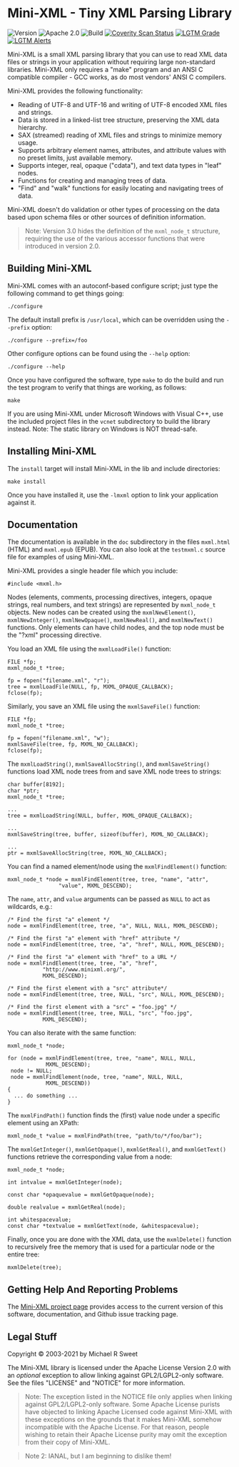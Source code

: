 Mini-XML - Tiny XML Parsing Library
===================================

![Version](https://img.shields.io/github/v/release/michaelrsweet/mxml?include_prereleases)
![Apache 2.0](https://img.shields.io/github/license/michaelrsweet/mxml)
![Build](https://github.com/michaelrsweet/mxml/workflows/Build/badge.svg)
[![Coverity Scan Status](https://img.shields.io/coverity/scan/23959.svg)](https://scan.coverity.com/projects/michaelrsweet-mxml)
[![LGTM Grade](https://img.shields.io/lgtm/grade/cpp/github/michaelrsweet/mxml)](https://lgtm.com/projects/g/michaelrsweet/mxml/context:cpp)
[![LGTM Alerts](https://img.shields.io/lgtm/alerts/github/michaelrsweet/mxml)](https://lgtm.com/projects/g/michaelrsweet/mxml/)

Mini-XML is a small XML parsing library that you can use to read XML data files
or strings in your application without requiring large non-standard libraries.
Mini-XML only requires a "make" program and an ANSI C compatible compiler - GCC
works, as do most vendors' ANSI C compilers.

Mini-XML provides the following functionality:

- Reading of UTF-8 and UTF-16 and writing of UTF-8 encoded XML files and
  strings.
- Data is stored in a linked-list tree structure, preserving the XML data
  hierarchy.
- SAX (streamed) reading of XML files and strings to minimize memory usage.
- Supports arbitrary element names, attributes, and attribute values with no
  preset limits, just available memory.
- Supports integer, real, opaque ("cdata"), and text data types in "leaf" nodes.
- Functions for creating and managing trees of data.
- "Find" and "walk" functions for easily locating and navigating trees of data.

Mini-XML doesn't do validation or other types of processing on the data
based upon schema files or other sources of definition information.

> Note: Version 3.0 hides the definition of the `mxml_node_t` structure,
> requiring the use of the various accessor functions that were introduced in
> version 2.0.


Building Mini-XML
-----------------

Mini-XML comes with an autoconf-based configure script; just type the
following command to get things going:

    ./configure

The default install prefix is `/usr/local`, which can be overridden using the
`--prefix` option:

    ./configure --prefix=/foo

Other configure options can be found using the `--help` option:

    ./configure --help

Once you have configured the software, type `make` to do the build and run
the test program to verify that things are working, as follows:

    make

If you are using Mini-XML under Microsoft Windows with Visual C++, use the
included project files in the `vcnet` subdirectory to build the library
instead.  Note: The static library on Windows is NOT thread-safe.


## Installing Mini-XML

The `install` target will install Mini-XML in the lib and include
directories:

    make install

Once you have installed it, use the `-lmxml` option to link your application
against it.


Documentation
-------------

The documentation is available in the `doc` subdirectory in the files
`mxml.html` (HTML) and `mxml.epub` (EPUB).  You can also look at the
`testmxml.c` source file for examples of using Mini-XML.

Mini-XML provides a single header file which you include:

    #include <mxml.h>

Nodes (elements, comments, processing directives, integers, opaque strings, real
numbers, and text strings) are represented by `mxml_node_t` objects.  New nodes
can be created using the `mxmlNewElement()`, `mxmlNewInteger()`,
`mxmlNewOpaque()`, `mxmlNewReal()`, and `mxmlNewText()` functions.  Only
elements can have child nodes, and the top node must be the "?xml" processing
directive.

You load an XML file using the `mxmlLoadFile()` function:

    FILE *fp;
    mxml_node_t *tree;

    fp = fopen("filename.xml", "r");
    tree = mxmlLoadFile(NULL, fp, MXML_OPAQUE_CALLBACK);
    fclose(fp);

Similarly, you save an XML file using the `mxmlSaveFile()` function:

    FILE *fp;
    mxml_node_t *tree;

    fp = fopen("filename.xml", "w");
    mxmlSaveFile(tree, fp, MXML_NO_CALLBACK);
    fclose(fp);

The `mxmlLoadString()`, `mxmlSaveAllocString()`, and `mxmlSaveString()`
functions load XML node trees from and save XML node trees to strings:

    char buffer[8192];
    char *ptr;
    mxml_node_t *tree;

    ...
    tree = mxmlLoadString(NULL, buffer, MXML_OPAQUE_CALLBACK);

    ...
    mxmlSaveString(tree, buffer, sizeof(buffer), MXML_NO_CALLBACK);

    ...
    ptr = mxmlSaveAllocString(tree, MXML_NO_CALLBACK);

You can find a named element/node using the `mxmlFindElement()` function:

    mxml_node_t *node = mxmlFindElement(tree, tree, "name", "attr",
					"value", MXML_DESCEND);

The `name`, `attr`, and `value` arguments can be passed as `NULL` to act as
wildcards, e.g.:

    /* Find the first "a" element */
    node = mxmlFindElement(tree, tree, "a", NULL, NULL, MXML_DESCEND);

    /* Find the first "a" element with "href" attribute */
    node = mxmlFindElement(tree, tree, "a", "href", NULL, MXML_DESCEND);

    /* Find the first "a" element with "href" to a URL */
    node = mxmlFindElement(tree, tree, "a", "href",
			   "http://www.minixml.org/",
			   MXML_DESCEND);

    /* Find the first element with a "src" attribute*/
    node = mxmlFindElement(tree, tree, NULL, "src", NULL, MXML_DESCEND);

    /* Find the first element with a "src" = "foo.jpg" */
    node = mxmlFindElement(tree, tree, NULL, "src", "foo.jpg",
			   MXML_DESCEND);

You can also iterate with the same function:

    mxml_node_t *node;

    for (node = mxmlFindElement(tree, tree, "name", NULL, NULL,
				MXML_DESCEND);
	 node != NULL;
	 node = mxmlFindElement(node, tree, "name", NULL, NULL,
				MXML_DESCEND))
    {
      ... do something ...
    }

The `mxmlFindPath()` function finds the (first) value node under a specific
element using an XPath:

    mxml_node_t *value = mxmlFindPath(tree, "path/to/*/foo/bar");

The `mxmlGetInteger()`, `mxmlGetOpaque()`, `mxmlGetReal()`, and
`mxmlGetText()` functions retrieve the corresponding value from a node:

    mxml_node_t *node;

    int intvalue = mxmlGetInteger(node);

    const char *opaquevalue = mxmlGetOpaque(node);

    double realvalue = mxmlGetReal(node);

    int whitespacevalue;
    const char *textvalue = mxmlGetText(node, &whitespacevalue);

Finally, once you are done with the XML data, use the `mxmlDelete()`
function to recursively free the memory that is used for a particular node
or the entire tree:

    mxmlDelete(tree);


Getting Help And Reporting Problems
-----------------------------------

The [Mini-XML project page](https://www.msweet.org/mxml) provides access to the
current version of this software, documentation, and Github issue tracking page.


Legal Stuff
-----------

Copyright © 2003-2021 by Michael R Sweet

The Mini-XML library is licensed under the Apache License Version 2.0 with an
*optional* exception to allow linking against GPL2/LGPL2-only software.  See the
files "LICENSE" and "NOTICE" for more information.

> Note: The exception listed in the NOTICE file only applies when linking
> against GPL2/LGPL2-only software.  Some Apache License purists have objected
> to linking Apache Licensed code against Mini-XML with these exceptions on the
> grounds that it makes Mini-XML somehow incompatible with the Apache License.
> For that reason, people wishing to retain their Apache License purity may
> omit the exception from their copy of Mini-XML.

> Note 2: IANAL, but I am beginning to dislike them!
